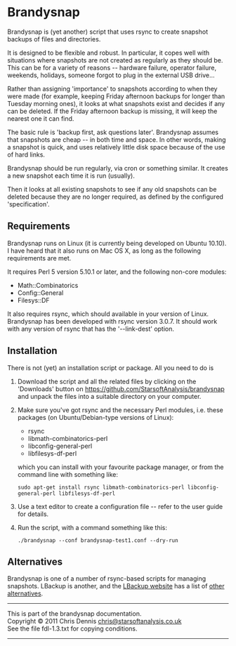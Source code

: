 Brandysnap
==========

Brandysnap is (yet another) script that uses rsync to create snapshot
backups of files and directories.

It is designed to be flexible and robust.  In particular, it copes well
with situations where snapshots are not created as regularly as they
should be.  This can be for a variety of reasons -- hardware failure,
operator failure, weekends, holidays, someone forgot to plug in the 
external USB drive...

Rather than assigning 'importance' to snapshots according to when they
were made (for example, keeping Friday afternoon backups for longer
than Tuesday morning ones), it looks at what snapshots exist and 
decides if any can be deleted.  If the Friday afternoon backup is
missing, it will keep the nearest one it can find.

The basic rule is 'backup first, ask questions later'.  Brandysnap 
assumes that snapshots are cheap -- in both time and space.  In other 
words, making a snapshot is quick, and uses relatively little disk 
space because of the use of hard links.

Brandysnap should be run regularly, via cron or something similar.  It 
creates a new snapshot each time it is run (usually).

Then it looks at all existing snapshots to see if any old
snapshots can be deleted because they are no longer required, as
defined by the configured 'specification'.  

Requirements
------------

Brandysnap runs on Linux (it is currently being developed on Ubuntu 10.10).
I have heard that it also runs on Mac OS X, as long as the following
requirements are met.

It requires Perl 5 version 5.10.1 or later, and the following non-core modules:

* Math::Combinatorics	
* Config::General
* Filesys::DF

It also requires rsync, which should available in your version of Linux.
Brandysnap has been developed with rsync version 3.0.7.  It should work with 
any version of rsync that has the '--link-dest' option.


Installation
------------

There is not (yet) an installation script or package.  All you need to do is

1.  Download the script and all the related files by clicking on the
    'Downloads' button on https://github.com/StarsoftAnalysis/brandysnap
    and unpack the files into a suitable directory on your computer.

2.  Make sure you've got rsync and the necessary Perl modules, i.e. these
    packages (on Ubuntu/Debian-type versions of Linux):

    * rsync
    * libmath-combinatorics-perl
    * libconfig-general-perl
    * libfilesys-df-perl

    which you can install with your favourite package manager, or from the 
    command line with something like:

        sudo apt-get install rsync libmath-combinatorics-perl libconfig-general-perl libfilesys-df-perl

3.  Use a text editor to create a configuration file -- refer to the user guide for details.

4.  Run the script, with a command something like this:

        ./brandysnap --conf brandysnap-test1.conf --dry-run

Alternatives
------------

Brandysnap is one of a number of rsync-based scripts for managing snapshots.
LBackup is another, and the [LBackup website](http://www.lbackup.org/) has a list of [other alternatives](http://www.lbackup.org/alternatives).

**************************************************************
This is part of the brandysnap documentation.<br>
Copyright &copy; 2011  Chris Dennis  chris@starsoftanalysis.co.uk<br>
See the file fdl-1.3.txt for copying conditions.
**************************************************************
 
